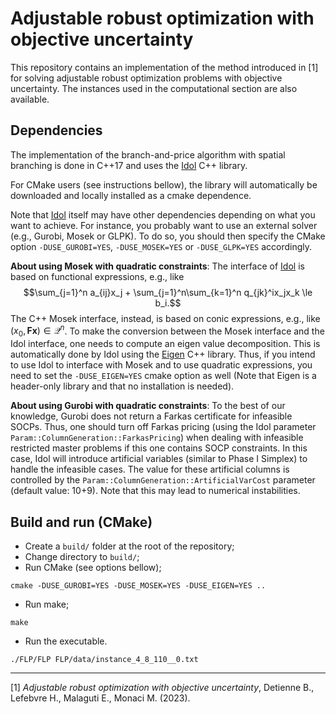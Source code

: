 # Adjustable robust optimization with objective uncertainty

This repository contains an implementation of the method introduced in [1] for solving adjustable 
robust optimization problems with objective uncertainty. The instances used in the computational
section are also available.

## Dependencies

The implementation of the branch-and-price algorithm with spatial branching is done in C++17 and
uses the [Idol](https://github.com/hlefebvr/idol) C++ library.

For CMake users (see instructions bellow), the library will automatically be downloaded and 
locally installed as a cmake dependence. 

Note that [Idol](https://github.com/hlefebvr/idol) itself may have other dependencies depending on what you want to achieve.
For instance, you probably want to use an external solver (e.g., Gurobi, Mosek or GLPK).
To do so, you should then specify the CMake option `-DUSE_GUROBI=YES`, `-DUSE_MOSEK=YES` or `-DUSE_GLPK=YES`
accordingly. 

**About using Mosek with quadratic constraints**: The interface of [Idol](https://github.com/hlefebvr/idol)
is based on functional expressions, e.g., like $$\sum_{j=1}^n a_{ij}x_j + \sum_{j=1}^n\sum_{k=1}^n q_{jk}^ix_jx_k \le b_i.$$
The C++ Mosek interface, instead, is based on conic expressions, e.g., like $(x_0, \textbf{Fx}) \in \mathcal Q^n$. 
To make the conversion between the Mosek interface and
the Idol interface, one needs to compute an eigen value decomposition. 
This is automatically done by Idol using the [Eigen](https://eigen.tuxfamily.org/index.php?title=Main_Page) C++ library.
Thus, if you intend to use Idol to interface with Mosek and to use quadratic expressions, you need to set the `-DUSE_EIGEN=YES` cmake
option as well (Note that Eigen is a header-only library and that no installation is needed).

**About using Gurobi with quadratic constraints**: To the best of our knowledge, Gurobi does not return a Farkas certificate 
for infeasible SOCPs. Thus, one should turn off Farkas pricing (using the Idol parameter `Param::ColumnGeneration::FarkasPricing`) when dealing with infeasible restricted master problems if this one
contains SOCP constraints. In this case, Idol will introduce artificial variables (similar to Phase I Simplex) to handle
the infeasible cases. The value for these artificial columns is controlled by the `Param::ColumnGeneration::ArtificialVarCost`
parameter (default value: 10+9). Note that this may lead to numerical instabilities.

## Build and run (CMake)

- Create a `build/` folder at the root of the repository;
- Change directory to `build/`;
- Run CMake (see options bellow);
```
cmake -DUSE_GUROBI=YES -DUSE_MOSEK=YES -DUSE_EIGEN=YES ..
```
- Run make;
```
make
```
- Run the executable.
```
./FLP/FLP FLP/data/instance_4_8_110__0.txt
```

*****

[1] *Adjustable robust optimization with objective uncertainty*, Detienne B., Lefebvre H., Malaguti E.,
Monaci M. (2023).
